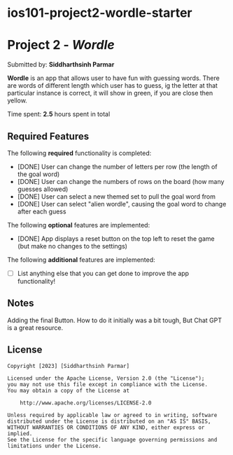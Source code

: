 # ios101-project2-wordle-starter

# Project 2 - *Wordle*

Submitted by: **Siddharthsinh Parmar**

**Wordle** is an app that allows user to have fun with guessing words. There are words of different length which user has to guess, ig the letter at that particular instance is correct, it will show in green, if you are close then yellow.

Time spent: **2.5** hours spent in total

## Required Features

The following **required** functionality is completed:

- [DONE] User can change the number of letters per row (the length of the goal word)
- [DONE] User can change the numbers of rows on the board (how many guesses allowed)
- [DONE] User can select a new themed set to pull the goal word from
- [DONE] User can select "alien wordle", causing the goal word to change after each guess


The following **optional** features are implemented:

- [DONE] App displays a reset button on the top left to reset the game (but make no changes to the settings)

The following **additional** features are implemented:

- [ ] List anything else that you can get done to improve the app functionality!


## Notes
Adding the final Button. How to do it initially was a bit tough, But Chat GPT is a great resource.
## License

    Copyright [2023] [Siddharthsinh Parmar]

    Licensed under the Apache License, Version 2.0 (the "License");
    you may not use this file except in compliance with the License.
    You may obtain a copy of the License at

        http://www.apache.org/licenses/LICENSE-2.0

    Unless required by applicable law or agreed to in writing, software
    distributed under the License is distributed on an "AS IS" BASIS,
    WITHOUT WARRANTIES OR CONDITIONS OF ANY KIND, either express or implied.
    See the License for the specific language governing permissions and
    limitations under the License.
